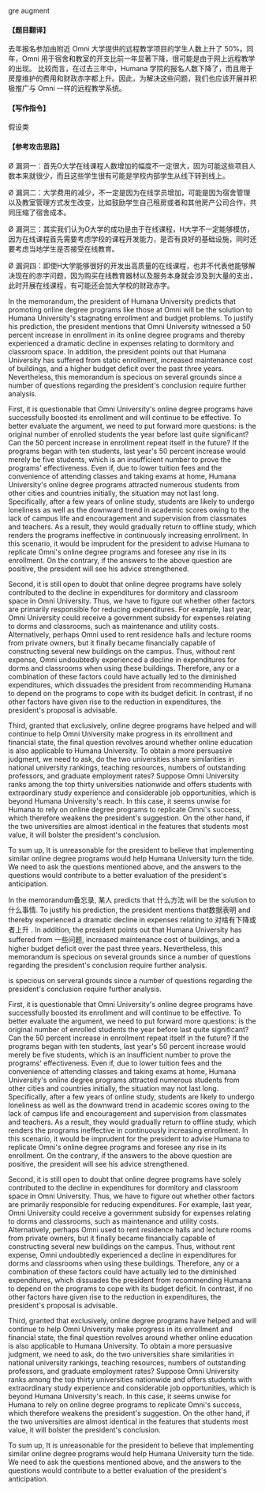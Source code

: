 gre augment

#### **【题目翻译】**

去年报名参加由附近 Omni 大学提供的远程教学项目的学生人数上升了 50%。同年，Omni 用于宿舍和教室的开支比前一年显著下降，很可能是由于网上远程教学的出现。 比较而言，在过去三年中，Humana 学院的报名人数下降了，而且用于房屋维护的费用和财政赤字都上升。因此，为解决这些问题，我们也应该开展并积极推广与 Omni 一样的远程教学系统。

#### **【写作指令】**

假设类

#### **【参考攻击思路】**

Ø 漏洞一：首先O大学在线课程人数增加的幅度不一定很大，因为可能这些项目人数本来就很少，而且这些学生很有可能是学校内部学生从线下转到线上。

Ø 漏洞二：大学费用的减少，不一定是因为在线学员增加，可能是因为宿舍管理以及教室管理方式发生改变，比如鼓励学生自己租房或者和其他房产公司合作，共同压缩了宿舍成本。

Ø 漏洞三：其实我们认为O大学的成功是由于在线课程，H大学不一定能够模仿，因为在线课程首先需要考虑学校的课程开发能力，是否有良好的基础设施，同时还要考虑当地学生是否接受在线教育。

Ø 漏洞四：即使H大学能够很好的开发出高质量的在线课程，也并不代表他能够解决现在的赤字问题，因为购买在线教育器材以及服务本身就会涉及到大量的支出，此时开展在线课程，有可能还会加大学校的财政赤字。

In the memorandum, the president of Humana University predicts that promoting online degree programs like those at Omni will be the solution to Humana University's stagnating enrollment and budget problems. To justify his prediction, the president mentions that Omni University witnessed a 50 percent increase in enrollment in its online degree programs and thereby experienced a dramatic decline in expenses relating to dormitory and classroom space. In addition, the president points out that Humana University has suffered from static enrollment, increased maintenance cost of buildings, and a higher budget deficit over the past three years. Nevertheless, this memorandum is specious on several grounds since a number of questions regarding the president's conclusion require further analysis.

First, it is questionable that Omni University's online degree programs have successfully boosted its enrollment and will continue to be effective. To better evaluate the argument, we need to put forward more questions: is the original number of enrolled students the year before last quite significant? Can the 50 percent increase in enrollment repeat itself in the future? If the programs began with ten students, last year's 50 percent increase would merely be five students, which is an insufficient number to prove the programs' effectiveness. Even if, due to lower tuition fees and the convenience of attending classes and taking exams at home, Humana University's online degree programs attracted numerous students from other cities and countries initially, the situation may not last long. Specifically, after a few years of online study, students are likely to undergo loneliness as well as the downward trend in academic scores owing to the lack of campus life and encouragement and supervision from classmates and teachers. As a result, they would gradually return to offline study, which renders the programs ineffective in continuously increasing enrollment. In this scenario, it would be imprudent for the president to advise Humana to replicate Omni's online degree programs and foresee any rise in its enrollment. On the contrary, if the answers to the above question are positive, the president will see his advice strengthened.

Second, it is still open to doubt that online degree programs have solely contributed to the decline in expenditures for dormitory and classroom space in Omni University. Thus, we have to figure out whether other factors are primarily responsible for reducing expenditures. For example, last year, Omni University could receive a government subsidy for expenses relating to dorms and classrooms, such as maintenance and utility costs. Alternatively, perhaps Omni used to rent residence halls and lecture rooms from private owners, but it finally became financially capable of constructing several new buildings on the campus. Thus, without rent expense, Omni undoubtedly experienced a decline in expenditures for dorms and classrooms when using these buildings. Therefore, any or a combination of these factors could have actually led to the diminished expenditures, which dissuades the president from recommending Humana to depend on the programs to cope with its budget deficit. In contrast, if no other factors have given rise to the reduction in expenditures, the president's proposal is advisable. 

Third, granted that exclusively, online degree programs have helped and will continue to help Omni University make progress in its enrollment and financial state, the final question revolves around whether online education is also applicable to Humana University. To obtain a more persuasive judgment, we need to ask, do the two universities share similarities in national university rankings, teaching resources, numbers of outstanding professors, and graduate employment rates? Suppose Omni University ranks among the top thirty universities nationwide and offers students with extraordinary study experience and considerable job opportunities, which is beyond Humana University's reach. In this case, it seems unwise for Humana to rely on online degree programs to replicate Omni's success, which therefore weakens the president's suggestion. On the other hand, if the two universities are almost identical in the features that students most value, it will bolster the president's conclusion.

To sum up, It is unreasonable for the president to believe that implementing similar online degree programs would help Humana University turn the tide. We need to ask the questions mentioned above, and the answers to the questions would contribute to a better evaluation of the president's anticipation. 



In the memorandum备忘录,  某人 predicts that 什么方法 will be the solution to什么事情.   To justify his prediction, the president mentions that数据表明  and thereby experienced a dramatic decline in expenses relating to 对啥有下降或者上升 . In addition, the president points out that Humana University has suffered from 一些问题, increased maintenance cost of buildings, and a higher budget deficit over the past three years. Nevertheless, this memorandum is specious on several grounds since a number of questions regarding the president's conclusion require further analysis.

is specious on serveral grounds since a number of questions regarding the president's conclusion require further analysis. 

First, it is questionable that Omni University's online degree programs have successfully boosted its enrollment and will continue to be effective. To better evaluate the argument, we need to put forward more questions: is the original number of enrolled students the year before last quite significant? Can the 50 percent increase in enrollment repeat itself in the future? If the programs began with ten students, last year's 50 percent increase would merely be five students, which is an insufficient number to prove the programs' effectiveness. Even if, due to lower tuition fees and the convenience of attending classes and taking exams at home, Humana University's online degree programs attracted numerous students from other cities and countries initially, the situation may not last long. Specifically, after a few years of online study, students are likely to undergo loneliness as well as the downward trend in academic scores owing to the lack of campus life and encouragement and supervision from classmates and teachers. As a result, they would gradually return to offline study, which renders the programs ineffective in continuously increasing enrollment. In this scenario, it would be imprudent for the president to advise Humana to replicate Omni's online degree programs and foresee any rise in its enrollment. On the contrary, if the answers to the above question are positive, the president will see his advice strengthened.

Second, it is still open to doubt that online degree programs have solely contributed to the decline in expenditures for dormitory and classroom space in Omni University. Thus, we have to figure out whether other factors are primarily responsible for reducing expenditures. For example, last year, Omni University could receive a government subsidy for expenses relating to dorms and classrooms, such as maintenance and utility costs. Alternatively, perhaps Omni used to rent residence halls and lecture rooms from private owners, but it finally became financially capable of constructing several new buildings on the campus. Thus, without rent expense, Omni undoubtedly experienced a decline in expenditures for dorms and classrooms when using these buildings. Therefore, any or a combination of these factors could have actually led to the diminished expenditures, which dissuades the president from recommending Humana to depend on the programs to cope with its budget deficit. In contrast, if no other factors have given rise to the reduction in expenditures, the president's proposal is advisable. 

Third, granted that exclusively, online degree programs have helped and will continue to help Omni University make progress in its enrollment and financial state, the final question revolves around whether online education is also applicable to Humana University. To obtain a more persuasive judgment, we need to ask, do the two universities share similarities in national university rankings, teaching resources, numbers of outstanding professors, and graduate employment rates? Suppose Omni University ranks among the top thirty universities nationwide and offers students with extraordinary study experience and considerable job opportunities, which is beyond Humana University's reach. In this case, it seems unwise for Humana to rely on online degree programs to replicate Omni's success, which therefore weakens the president's suggestion. On the other hand, if the two universities are almost identical in the features that students most value, it will bolster the president's conclusion.

To sum up, It is unreasonable for the president to believe that implementing similar online degree programs would help Humana University turn the tide. We need to ask the questions mentioned above, and the answers to the questions would contribute to a better evaluation of the president's anticipation. 